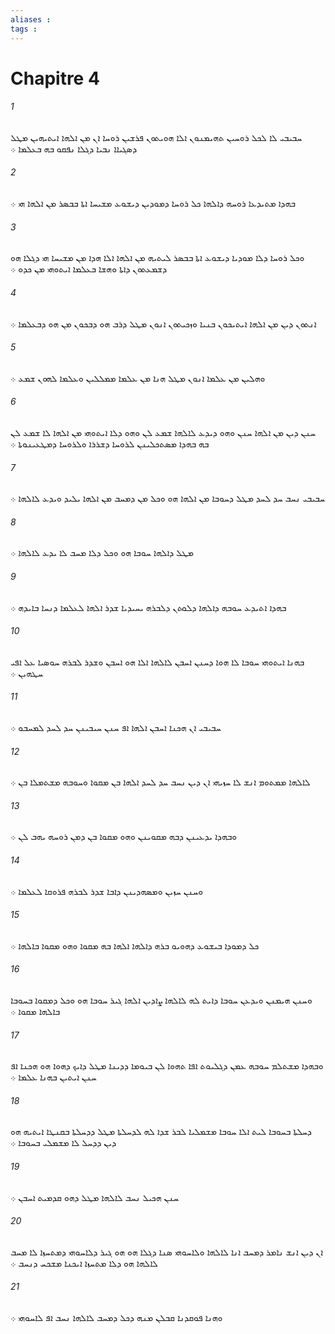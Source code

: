 ```yaml
---
aliases : 
tags : 
---
```


# Chapitre 4

###### 1
ܚܒܝܒܝ ܠܐ ܠܟܠ ܪܘܚܝܢ ܬܗܝܡܢܘܢ ܐܠܐ ܗܘܝܬܘܢ ܦܪܫܝܢ ܪܘܚܐ ܐܢ ܡܢ ܐܠܗܐ ܐܝܬܝܗܝܢ ܡܛܠ ܕܤܓܝܐܐ ܢܒܝܐ ܕܓܠܐ ܢܦܩܘ ܒܗ ܒܥܠܡܐ ܀
###### 2
ܒܗܕܐ ܡܬܝܕܥܐ ܪܘܚܗ ܕܐܠܗܐ ܟܠ ܪܘܚܐ ܕܡܘܕܝܢ ܕܝܫܘܥ ܡܫܝܚܐ ܐܬܐ ܒܒܤܪ ܡܢ ܐܠܗܐ ܗܝ ܀
###### 3
ܘܟܠ ܪܘܚܐ ܕܠܐ ܡܘܕܝܐ ܕܝܫܘܥ ܐܬܐ ܒܒܤܪ ܠܝܬܝܗ ܡܢ ܐܠܗܐ ܐܠܐ ܗܕܐ ܡܢ ܡܫܝܚܐ ܗܝ ܕܓܠܐ ܗܘ ܕܫܡܥܬܘܢ ܕܐܬܐ ܘܗܫܐ ܒܥܠܡܐ ܐܝܬܘܗܝ ܡܢ ܟܕܘ ܀
###### 4
ܐܢܬܘܢ ܕܝܢ ܡܢ ܐܠܗܐ ܐܝܬܝܟܘܢ ܒܢܝܐ ܘܙܟܝܬܘܢ ܐܢܘܢ ܡܛܠ ܕܪܒ ܗܘ ܕܒܟܘܢ ܡܢ ܗܘ ܕܒܥܠܡܐ ܀
###### 5
ܘܗܠܝܢ ܡܢ ܥܠܡܐ ܐܢܘܢ ܡܛܠ ܗܢܐ ܡܢ ܥܠܡܐ ܡܡܠܠܝܢ ܘܥܠܡܐ ܠܗܘܢ ܫܡܥ ܀
###### 6
ܚܢܢ ܕܝܢ ܡܢ ܐܠܗܐ ܚܢܢ ܘܗܘ ܕܝܕܥ ܠܐܠܗܐ ܫܡܥ ܠܢ ܘܗܘ ܕܠܐ ܐܝܬܘܗܝ ܡܢ ܐܠܗܐ ܠܐ ܫܡܥ ܠܢ ܒܗ ܒܗܕܐ ܡܤܬܟܠܝܢܢ ܠܪܘܚܐ ܕܫܪܪܐ ܘܠܪܘܚܐ ܕܡܛܥܝܢܘܬܐ ܀
###### 7
ܚܒܝܒܝ ܢܚܒ ܚܕ ܠܚܕ ܡܛܠ ܕܚܘܒܐ ܡܢ ܐܠܗܐ ܗܘ ܘܟܠ ܡܢ ܕܡܚܒ ܡܢ ܐܠܗܐ ܝܠܝܕ ܘܝܕܥ ܠܐܠܗܐ ܀
###### 8
ܡܛܠ ܕܐܠܗܐ ܚܘܒܐ ܗܘ ܘܟܠ ܕܠܐ ܡܚܒ ܠܐ ܝܕܥ ܠܐܠܗܐ ܀
###### 9
ܒܗܕܐ ܐܬܝܕܥ ܚܘܒܗ ܕܐܠܗܐ ܕܠܘܬܢ ܕܠܒܪܗ ܝܚܝܕܝܐ ܫܕܪ ܐܠܗܐ ܠܥܠܡܐ ܕܢܚܐ ܒܐܝܕܗ ܀
###### 10
ܒܗܢܐ ܐܝܬܘܗܝ ܚܘܒܐ ܠܐ ܗܘܐ ܕܚܢܢ ܐܚܒܢ ܠܐܠܗܐ ܐܠܐ ܗܘ ܐܚܒܢ ܘܫܕܪ ܠܒܪܗ ܚܘܤܝܐ ܥܠ ܐܦܝ ܚܛܗܝܢ ܀
###### 11
ܚܒܝܒܝ ܐܢ ܗܟܢܐ ܐܚܒܢ ܐܠܗܐ ܐܦ ܚܢܢ ܚܝܒܝܢܢ ܚܕ ܠܚܕ ܠܡܚܒܘ ܀
###### 12
ܠܐܠܗܐ ܡܡܬܘܡ ܐܢܫ ܠܐ ܚܙܝܗܝ ܐܢ ܕܝܢ ܢܚܒ ܚܕ ܠܚܕ ܐܠܗܐ ܒܢ ܡܩܘܐ ܘܚܘܒܗ ܡܫܬܡܠܐ ܒܢ ܀
###### 13
ܘܒܗܕܐ ܝܕܥܝܢܢ ܕܒܗ ܡܩܘܝܢܢ ܘܗܘ ܡܩܘܐ ܒܢ ܕܡܢ ܪܘܚܗ ܝܗܒ ܠܢ ܀
###### 14
ܘܚܢܢ ܚܙܝܢ ܘܡܤܗܕܝܢܢ ܕܐܒܐ ܫܕܪ ܠܒܪܗ ܦܪܘܩܐ ܠܥܠܡܐ ܀
###### 15
ܟܠ ܕܡܘܕܐ ܒܝܫܘܥ ܕܗܘܝܘ ܒܪܗ ܕܐܠܗܐ ܐܠܗܐ ܒܗ ܡܩܘܐ ܘܗܘ ܡܩܘܐ ܒܐܠܗܐ ܀
###### 16
ܘܚܢܢ ܗܝܡܢܢ ܘܝܕܥܢ ܚܘܒܐ ܕܐܝܬ ܠܗ ܠܐܠܗܐ ܨܐܕܝܢ ܐܠܗܐ ܓܝܪ ܚܘܒܐ ܗܘ ܘܟܠ ܕܡܩܘܐ ܒܚܘܒܐ ܒܐܠܗܐ ܡܩܘܐ ܀
###### 17
ܘܒܗܕܐ ܡܫܬܠܡ ܚܘܒܗ ܥܡܢ ܕܓܠܝܘܬ ܐܦܐ ܬܗܘܐ ܠܢ ܒܝܘܡܐ ܕܕܝܢܐ ܡܛܠ ܕܐܝܟ ܕܗܘܐ ܗܘ ܗܟܢܐ ܐܦ ܚܢܢ ܐܝܬܝܢ ܒܗܢܐ ܥܠܡܐ ܀
###### 18
ܕܚܠܬܐ ܒܚܘܒܐ ܠܝܬ ܐܠܐ ܚܘܒܐ ܡܫܡܠܝܐ ܠܒܪ ܫܕܐ ܠܗ ܠܕܚܠܬܐ ܡܛܠ ܕܕܚܠܬܐ ܒܩܢܛܐ ܐܝܬܝܗ ܗܘ ܕܝܢ ܕܕܚܠ ܠܐ ܡܫܡܠܝ ܒܚܘܒܐ ܀
###### 19
ܚܢܢ ܗܟܝܠ ܢܚܒ ܠܐܠܗܐ ܡܛܠ ܕܗܘ ܩܕܡܝܬ ܐܚܒܢ ܀
###### 20
ܐܢ ܕܝܢ ܐܢܫ ܢܐܡܪ ܕܡܚܒ ܐܢܐ ܠܐܠܗܐ ܘܠܐܚܘܗܝ ܤܢܐ ܕܓܠܐ ܗܘ ܗܘ ܓܝܪ ܕܠܐܚܘܗܝ ܕܡܬܚܙܐ ܠܐ ܡܚܒ ܠܐܠܗܐ ܗܘ ܕܠܐ ܡܬܚܙܐ ܐܝܟܢܐ ܡܫܟܚ ܕܢܚܒ ܀
###### 21
ܘܗܢܐ ܦܘܩܕܢܐ ܩܒܠܢ ܡܢܗ ܕܟܠ ܕܡܚܒ ܠܐܠܗܐ ܢܚܒ ܐܦ ܠܐܚܘܗܝ ܀
